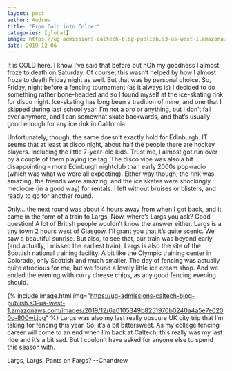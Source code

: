 ```yaml
---
layout: post
author: Andrew
title: "From Cold into Colder"
categories: [global]
image: https://ug-admissions-caltech-blog-publish.s3-us-west-1.amazonaws.com/images/2019/12/6a0105349b8251970b0240a4f3b0ea200b-800wi.jpg
date: 2019-12-06
---
```


It is COLD here. I know I’ve said that before but hOh my goodness I almost froze to death on Saturday. Of course, this wasn’t helped by how I almost froze to death Friday night as well. But that was by personal choice. So, Friday, night before a fencing tournament (as it always is) I decided to do something rather bone-headed and so I found myself at the ice-skating rink for disco night. Ice-skating has long been a tradition of mine, and one that I skipped during last school year. I’m not a pro or anything, but I don’t fall over anymore, and I can somewhat skate backwards, and that’s usually good enough for any ice rink in California.

Unfortunately, though, the same doesn’t exactly hold for Edinburgh. IT seems that at least at disco night, about half the people there are hockey players. Including the little 7-year-old kids. Trust me, I almost got run over by a couple of them playing ice tag. The disco vibe was also a bit disappointing – more Edinburgh nightclub than early 2000s pop-radio (which was what we were all expecting). Either way though, the rink was amazing, the friends were amazing, and the ice skates were shockingly mediocre (in a good way) for rentals. I left without bruises or blisters, and ready to go for another round.

Only… the next round was about 4 hours away from when I got back, and it came in the form of a train to Largs. Now, where’s Largs you ask? Good question! A lot of British people wouldn’t know the answer either. Largs is a tiny town 2 hours west of Glasgow. I’ll grant you that it’s quite scenic. We saw a beautiful sunrise. But also, to see that, our train was beyond early (and actually, I missed the earliest train). Largs is also the site of the Scottish national training facility. A bit like the Olympic training center in Colorado, only Scottish and much smaller. The day of fencing was actually quite atrocious for me, but we found a lovely little ice cream shop. And we ended the evening with curry cheese chips, as any good fencing evening should.


{% include image.html img="https://ug-admissions-caltech-blog-publish.s3-us-west-1.amazonaws.com/images/2019/12/6a0105349b8251970b0240a4a5e7e6200c-800wi.jpg" %}
Largs was also my last really obscure UK city trip that I’m taking for fencing this year. So, it’s a bit bittersweet. As my college fencing career will come to an end when I’m back at Caltech, this really was my last ride and it’s a bit sad. But I couldn’t have asked for anyone else to spend this season with.

Largs, Largs, Pants on Fargs?
--Chandrew